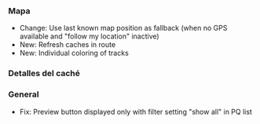 ### Mapa
- Change: Use last known map position as fallback (when no GPS available and "follow my location" inactive)
- New: Refresh caches in route
- New: Individual coloring of tracks

### Detalles del caché

### General
- Fix: Preview button displayed only with filter setting "show all" in PQ list
